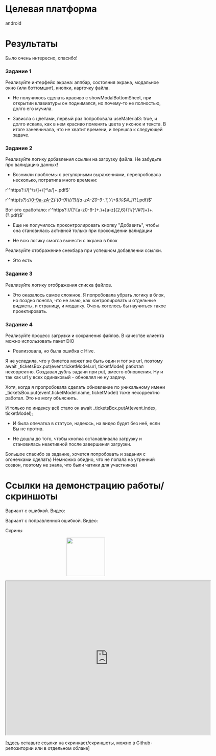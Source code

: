 # Целевая платформа

android

# Результаты

Было очень интересно, спасибо! 

### Задание 1

Реализуйте интерфейс экрана: аппбар, состояния экрана, модальное окно (или боттомшит), кнопки, карточку файла.

- Не получилось сделать красиво с showModalBottomSheet, при открытии клавиатуры он поднимался, но почему-то не полностью, долго его мучила.

- Зависла с цветами, первый раз попробовала useMaterial3: true, и долго искала, как в нем красиво поменять цвета у иконок и текста. В итоге заневничала, что не хватит времени, и перешла к следующей задаче.

### Задание 2

Реализуйте логику добавления ссылки на загрузку файла. Не забудьте про валидацию данных!
- Возникли проблемы с регулярными выражениями, перепробовала несколько, потратила много времени:

r'^https?:\/\/[^\s\/]+\/[^\s\/]+\.pdf$'

r'^http(s?)\:\/\/[0-9a-zA-Z]([-.\w]*[0-9a-zA-Z])*(:(0-9)*)*(\/?)([a-zA-Z0-9\-\.\?\,\'\/\\\+&amp;%\$#_]*)?(.pdf)$'

Вот это сработало: r'^https?://(?:[a-z0-9\-]+\.)+[a-z]{2,6}(?:/[^/#?]+)+\.(?:pdf)$'

- Еще не получилось проконтролировать кнопку "Добавить", чтобы она становилась активной только при прохождении валидации

- Не всю логику смогла вынести с экрана в блок

Реализуйте отображение снекбара при успешном добавлении ссылки.
- Это есть

### Задание 3

Реализуйте логику отображения списка файлов.
- Это оказалось самое сложное. Я попробовала убрать логику в блок, но поздно поняла, что не знаю, как контролировать и отдельные виджеты, и страницу, и модалку. Очень хотелось бы научиться такое проектировать.


### Задание 4

Реализуйте процесс загрузки и сохранения файлов. В качестве клиента можно использовать пакет DIO
- Реализовала, но была ошибка с Hive.

Я не уследила, что у билетов может же быть один и тот же url, поэтому  await _ticketsBox.put(event.ticketModel.url, ticketModel) работал некорректно. Создавал дубль задачи при put, вместо обновления. Ну и так как url у всех одинаковый - обновлял не ну задачу.

Хотя, когда я пропробовала сделать обновление по уникальному имени _ticketsBox.put(event.ticketModel.name, ticketModel) тоже некорректно работал. Это не могу объяснить.

И только по индексу всё стало ок await _ticketsBox.putAt(event.index, ticketModel);

- И была опечатка в статусе, надеюсь, на видео будет без неё, если Вы не против.

- Не дошла до того, чтобы кнопка останавливала загрузку и становилась неактивной после завершения загрузки.

Большое спасибо за задание, хочется попробовать и задания с огонечками сделать)
Немножко обидно, что не попала на утренний созвон, поэтому не знала, что были чатики для участников)

# Ссылки на демонстрацию работы/скриншоты

Вариант с ошибкой. Видео:

Вариант с поправленной ошибкой. Видео:

Скрины

<p align="center">
<img src="https://surf.ru/wp-content/themes/surf/assets/img/logo.svg" height="120" />
</p>

<iframe src="https://drive.google.com/file/d/1r5mxYWXVzR-pOXTFWPTFmPPqL7vXe8Mi.jpg" width="640" height="480" allow="autoplay"></iframe>

[здесь оставьте ссылки на скринкаст/скриншоты, можно в Github-репозитории или в отдельном облаке]
